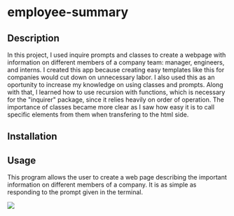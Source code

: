 # employee-summary
## Description
In this project, I used inquire prompts and classes to create a webpage with information on different members of a company team: manager, engineers, and interns. I created this app because creating easy templates like this for companies would cut down on unnecessary labor. I also used this as an oportunity to increase my knowledge on using classes and prompts. Along with that, I learned how to use recursion with functions, which is necessary for the "inquirer" package, since it relies heavily on order of operation. The importance of classes became more clear as I saw how easy it is to call specific elements from them when transfering to the html side.

## Installation 

## Usage
This program allows the user to create a web page describing the important information on different members of a company. It is as simple as responding to the prompt given in the terminal. 

![](/images/employeeSide.png)

